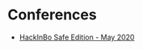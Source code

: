 # Conferences

* [HackInBo Safe Edition - May 2020](https://github.com/enkomio/Conferences/tree/master/HackInBoSafeEditionMay2020)
